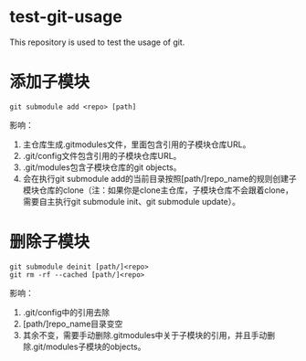 # test-git-usage
This repository is used to test the usage of git.

# 添加子模块
    git submodule add <repo> [path]
影响：
1. 主仓库生成.gitmodules文件，里面包含引用的子模块仓库URL。
2. .git/config文件包含引用的子模块仓库URL。
3. .git/modules包含子模块仓库的git objects。
4. 会在执行git submodule add的当前目录按照[path/]repo_name的规则创建子模块仓库的clone（注：如果你是clone主仓库，子模块仓库不会跟着clone，需要自主执行git submodule init、git submodule update）。

# 删除子模块
    git submodule deinit [path/]<repo>
    git rm -rf --cached [path/]<repo>
影响：
1. .git/config中的引用去除
2. [path/]repo_name目录变空
3. 其余不变，需要手动删除.gitmodules中关于子模块的引用，并且手动删除.git/modules子模块的objects。
